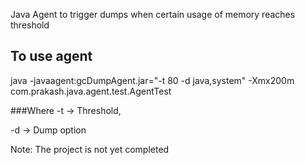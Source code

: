 Java Agent to trigger dumps when certain usage of memory reaches threshold

## To use agent
java -javaagent:gcDumpAgent.jar="-t 80 -d java,system" -Xmx200m com.prakash.java.agent.test.AgentTest

###Where
-t -> Threshold,

-d -> Dump option

Note:
The project is not yet completed
